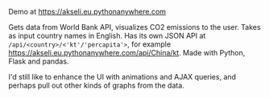 Demo at https://akseli.eu.pythonanywhere.com

Gets data from World Bank API, visualizes CO2 emissions to the user. Takes as input country names in English. Has its own JSON API at `/api/<country>/<'kt'/'percapita'>`, for example https://akseli.eu.pythonanywhere.com/api/China/kt. Made with Python, Flask and pandas.

I'd still like to enhance the UI with animations and AJAX queries, and perhaps pull out other kinds of graphs from the data.
